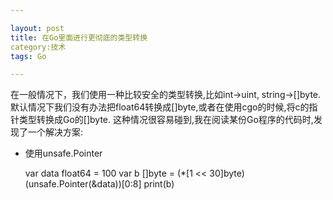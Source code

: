 ```yaml
---

layout: post
title: 在Go里面进行更彻底的类型转换
category:技术
tags: Go

---
```


在一般情况下，我们使用一种比较安全的类型转换,比如int->uint, string->[]byte.
默认情况下我们没有办法把float64转换成[]byte,或者在使用cgo的时候,将c的指针类型转换成Go的[]byte.
这种情况很容易碰到,我在阅读某份Go程序的代码时,发现了一个解决方案:

- 使用unsafe.Pointer

	var data float64 = 100
	var b []byte = (*[1 << 30]byte)(unsafe.Pointer(&data))[0:8]
	print(b)
	
